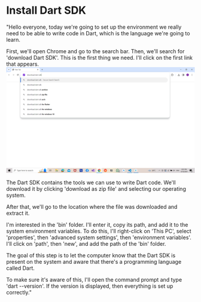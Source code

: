 # Install Dart SDK


"Hello everyone, today we're going to set up the environment we really need to be able to write code in Dart, which is the language we're going to learn.


First, we'll open Chrome and go to the search bar. Then, we'll search for 'download Dart SDK'. This is the first thing we need. I'll click on the first link that appears.
![search dart sdk.png](https://github.com/AhmedWaela/install_dart_sdk/blob/main/search%20dart%20sdk.png)

The Dart SDK contains the tools we can use to write Dart code. We'll download it by clicking 'download as zip file' and selecting our operating system.

After that, we'll go to the location where the file was downloaded and extract it.

I'm interested in the 'bin' folder. I'll enter it, copy its path, and add it to the system environment variables. To do this, I'll right-click on 'This PC', select 'properties', then 'advanced system settings', then 'environment variables'. I'll click on 'path', then 'new', and add the path of the 'bin' folder.

The goal of this step is to let the computer know that the Dart SDK is present on the system and aware that there's a programming language called Dart.

To make sure it's aware of this, I'll open the command prompt and type 'dart --version'. If the version is displayed, then everything is set up correctly."
